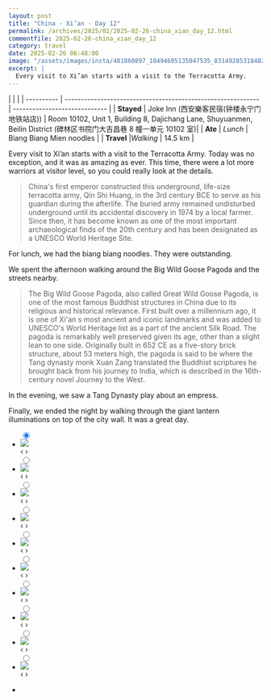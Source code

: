 ```yaml
---
layout: post
title: "China - Xi’an - Day 12"
permalink: /archives/2025/02/2025-02-26-china_xian_day_12.html
commentfile: 2025-02-26-china_xian_day_12
category: travel
date: 2025-02-26 06:48:00
image: "/assets/images/insta/481860897_18494605135047535_8314928531848261994_n_18053397430914457.jpg"
excerpt: |
  Every visit to Xi’an starts with a visit to the Terracotta Army.
---
```


|            |                                                              |
| ---------- | ------------------------------------------------------------ | ----------------------------- |
| **Stayed** |  Joke Inn (西安樂客民宿(钟楼永宁门地铁站店)) | Room 10102, Unit 1, Building 8, Dajichang Lane, Shuyuanmen, Beilin District (碑林区书院门大吉昌巷 8 幢一单元 10102 室)|
| **Ate** | _Lunch_ | Biang Biang Mien noodles         |
| **Travel** |_Walking_ |   14.5 km       |


Every visit to Xi’an starts with a visit to the Terracotta Army. Today was no exception, and it was as amazing as ever. This time, there were a lot more warriors at visitor level, so you could really look at the details. 

> China's first emperor constructed this underground,  life-size terracotta army, Qin Shi  Huang, in the 3rd century BCE to serve as his guardian during the  afterlife. The buried army remained undisturbed underground until its accidental  discovery in 1974 by a local farmer. Since then, it has become known as one  of the most important archaeological finds of the 20th century and has been  designated as a UNESCO World Heritage Site.

For lunch, we had the biang biang noodles. They were outstanding. 

We spent the afternoon walking around the Big Wild Goose Pagoda and the streets nearby. 

> The Big Wild Goose Pagoda, also called Great Wild Goose Pagoda, is one of the most famous Buddhist structures in China due to its religious and historical relevance. First built over a millennium ago, it is one of Xi'an s most ancient and iconic landmarks and was added to UNESCO's World Heritage list as a part of the ancient Silk Road. The pagoda is remarkably well preserved given its age, other than a slight lean to one side. Originally built in 652 CE as a five-story brick structure, about 53 meters high, the pagoda is said to be where the Tang dynasty monk Xuan Zang translated the Buddhist scriptures he brought back from his journey to India, which is described in the 16th-century novel Journey to the West. 

In the evening, we saw a Tang Dynasty play about an empress. 

Finally, we ended the night by walking through the giant lantern illuminations on top of the city wall. It was a great day.


<ul class="slides">
    <input type="radio" name="radio-btn" id="img-1" checked="checked" />
    <li class="slide-container">
        <div class="slide">
          <a href="/assets/images/insta/481861442_18494605150047535_5344785206577672413_n_18350525221183631.jpg"><img src="/assets/images/insta/481861442_18494605150047535_5344785206577672413_n_18350525221183631.jpg" /></a>
        </div>
    <div class="nav">
      <label for="img-10" class="prev">&#x2039;</label>
      <label for="img-2" class="next">&#x203a;</label>
    </div>
    </li>
        <input type="radio" name="radio-btn" id="img-2"  />
    <li class="slide-container">
        <div class="slide">
          <a href="/assets/images/insta/482060477_18494605210047535_2354831882492839626_n_17957885282907737.jpg"><img src="/assets/images/insta/482060477_18494605210047535_2354831882492839626_n_17957885282907737.jpg" /></a>
        </div>
    <div class="nav">
      <label for="img-1" class="prev">&#x2039;</label>
      <label for="img-3" class="next">&#x203a;</label>
    </div>
    </li>
        <input type="radio" name="radio-btn" id="img-3"  />
    <li class="slide-container">
        <div class="slide">
          <a href="/assets/images/insta/481981803_18494605273047535_4305721670960435436_n_17896029591159210.jpg"><img src="/assets/images/insta/481981803_18494605273047535_4305721670960435436_n_17896029591159210.jpg" /></a>
        </div>
    <div class="nav">
      <label for="img-2" class="prev">&#x2039;</label>
      <label for="img-4" class="next">&#x203a;</label>
    </div>
    </li>
        <input type="radio" name="radio-btn" id="img-4"  />
    <li class="slide-container">
        <div class="slide">
          <a href="/assets/images/insta/482148912_18494605324047535_3645485215409438252_n_18015936095680611.jpg"><img src="/assets/images/insta/482148912_18494605324047535_3645485215409438252_n_18015936095680611.jpg" /></a>
        </div>
    <div class="nav">
      <label for="img-3" class="prev">&#x2039;</label>
      <label for="img-5" class="next">&#x203a;</label>
    </div>
    </li>
        <input type="radio" name="radio-btn" id="img-5"  />
    <li class="slide-container">
        <div class="slide">
          <a href="/assets/images/insta/482052264_18494605360047535_1093749526156835905_n_18020184971653721.jpg"><img src="/assets/images/insta/482052264_18494605360047535_1093749526156835905_n_18020184971653721.jpg" /></a>
        </div>
    <div class="nav">
      <label for="img-4" class="prev">&#x2039;</label>
      <label for="img-6" class="next">&#x203a;</label>
    </div>
    </li>
        <input type="radio" name="radio-btn" id="img-6"  />
    <li class="slide-container">
        <div class="slide">
          <a href="/assets/images/insta/481875533_18494605669047535_3841478515592251197_n_17898297948148725.jpg"><img src="/assets/images/insta/481875533_18494605669047535_3841478515592251197_n_17898297948148725.jpg" /></a>
        </div>
    <div class="nav">
      <label for="img-5" class="prev">&#x2039;</label>
      <label for="img-7" class="next">&#x203a;</label>
    </div>
    </li>
        <input type="radio" name="radio-btn" id="img-7"  />
    <li class="slide-container">
        <div class="slide">
          <a href="/assets/images/insta/481809409_18494605765047535_5600816122303689047_n_17949773225933278.jpg"><img src="/assets/images/insta/481809409_18494605765047535_5600816122303689047_n_17949773225933278.jpg" /></a>
        </div>
    <div class="nav">
      <label for="img-6" class="prev">&#x2039;</label>
      <label for="img-8" class="next">&#x203a;</label>
    </div>
    </li>
        <input type="radio" name="radio-btn" id="img-8"  />
    <li class="slide-container">
        <div class="slide">
          <a href="/assets/images/insta/481755887_18494605798047535_4578714706634730329_n_18072840550785738.jpg"><img src="/assets/images/insta/481755887_18494605798047535_4578714706634730329_n_18072840550785738.jpg" /></a>
        </div>
    <div class="nav">
      <label for="img-7" class="prev">&#x2039;</label>
      <label for="img-9" class="next">&#x203a;</label>
    </div>
    </li>
        <input type="radio" name="radio-btn" id="img-9"  />
    <li class="slide-container">
        <div class="slide">
          <a href="/assets/images/insta/481973472_18494605978047535_9032769242827150390_n_17858618325310881.jpg"><img src="/assets/images/insta/481973472_18494605978047535_9032769242827150390_n_17858618325310881.jpg" /></a>
        </div>
    <div class="nav">
      <label for="img-8" class="prev">&#x2039;</label>
      <label for="img-10" class="next">&#x203a;</label>
    </div>
    </li>
    
 <input type="radio" name="radio-btn" id="img-10" />
 <li class="slide-container">
 <div class="slide">
 <a href="/assets/images/insta/481860897_18494605135047535_8314928531848261994_n_18053397430914457.jpg"><img src="/assets/images/insta/481860897_18494605135047535_8314928531848261994_n_18053397430914457.jpg" /></a>
 </div>
 <div class="nav">
 <label for="img-9" class="prev">&#x2039;</label>
 <label for="img-1" class="next">&#x203a;</label>
 </div>
 </li>
      
<li class="nav-dots">
      <label for="img-1" class="nav-dot" id="img-dot-1"></label>
      <label for="img-2" class="nav-dot" id="img-dot-2"></label>
      <label for="img-3" class="nav-dot" id="img-dot-3"></label>
      <label for="img-4" class="nav-dot" id="img-dot-4"></label>
      <label for="img-5" class="nav-dot" id="img-dot-5"></label>
      <label for="img-6" class="nav-dot" id="img-dot-6"></label>
      <label for="img-7" class="nav-dot" id="img-dot-7"></label>
      <label for="img-8" class="nav-dot" id="img-dot-8"></label>
      <label for="img-9" class="nav-dot" id="img-dot-9"></label>

 <label for="img-10" class="nav-dot" id="img-dot-10"></label>

</li>
</ul>        
             

    